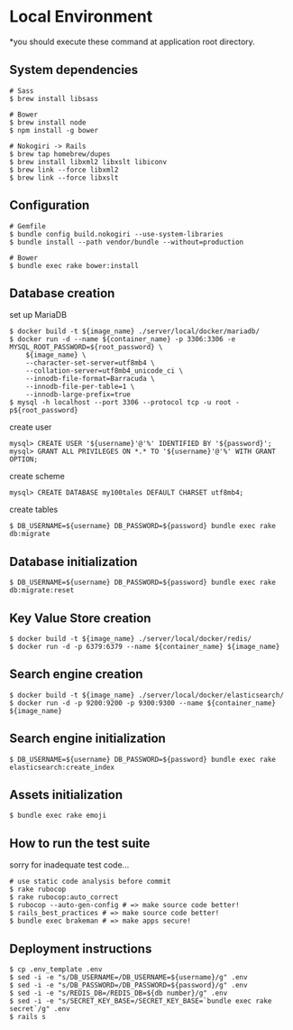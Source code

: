 # Local Environment

*you should execute these command at application root directory.

## System dependencies

```
# Sass
$ brew install libsass

# Bower
$ brew install node
$ npm install -g bower

# Nokogiri -> Rails
$ brew tap homebrew/dupes
$ brew install libxml2 libxslt libiconv
$ brew link --force libxml2
$ brew link --force libxslt
```

## Configuration

```
# Gemfile
$ bundle config build.nokogiri --use-system-libraries
$ bundle install --path vendor/bundle --without=production

# Bower
$ bundle exec rake bower:install
```

## Database creation

set up MariaDB

```
$ docker build -t ${image_name} ./server/local/docker/mariadb/
$ docker run -d --name ${container_name} -p 3306:3306 -e MYSQL_ROOT_PASSWORD=${root_password} \
    ${image_name} \
    --character-set-server=utf8mb4 \
    --collation-server=utf8mb4_unicode_ci \
    --innodb-file-format=Barracuda \
    --innodb-file-per-table=1 \
    --innodb-large-prefix=true
$ mysql -h localhost --port 3306 --protocol tcp -u root -p${root_password}
```

create user

```
mysql> CREATE USER '${username}'@'%' IDENTIFIED BY '${password}';
mysql> GRANT ALL PRIVILEGES ON *.* TO '${username}'@'%' WITH GRANT OPTION;
```

create scheme

```
mysql> CREATE DATABASE my100tales DEFAULT CHARSET utf8mb4;
```

create tables

```
$ DB_USERNAME=${username} DB_PASSWORD=${password} bundle exec rake db:migrate
```

## Database initialization

```
$ DB_USERNAME=${username} DB_PASSWORD=${password} bundle exec rake db:migrate:reset
```

## Key Value Store creation

```
$ docker build -t ${image_name} ./server/local/docker/redis/
$ docker run -d -p 6379:6379 --name ${container_name} ${image_name}
```

## Search engine creation

```
$ docker build -t ${image_name} ./server/local/docker/elasticsearch/
$ docker run -d -p 9200:9200 -p 9300:9300 --name ${container_name} ${image_name}
```

## Search engine initialization

```
$ DB_USERNAME=${username} DB_PASSWORD=${password} bundle exec rake elasticsearch:create_index
```

## Assets initialization

```
$ bundle exec rake emoji
```

## How to run the test suite

sorry for inadequate test code...

```
# use static code analysis before commit
$ rake rubocop
$ rake rubocop:auto_correct
$ rubocop --auto-gen-config # => make source code better!
$ rails_best_practices # => make source code better!
$ bundle exec brakeman # => make apps secure!
```

## Deployment instructions

```
$ cp .env_template .env
$ sed -i -e "s/DB_USERNAME=/DB_USERNAME=${username}/g" .env
$ sed -i -e "s/DB_PASSWORD=/DB_PASSWORD=${password}/g" .env
$ sed -i -e "s/REDIS_DB=/REDIS_DB=${db number}/g" .env
$ sed -i -e "s/SECRET_KEY_BASE=/SECRET_KEY_BASE=`bundle exec rake secret`/g" .env
$ rails s
```
